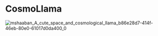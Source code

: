 # CosmoLlama
![mshaaban_A_cute_space_and_cosmological_llama_b86e28d7-414f-46eb-80e0-61017d0da400_0](https://github.com/ShaabanM/CosmoLlama/assets/47568398/3f0bbe14-3021-4821-a77e-2f132abea8c3)
